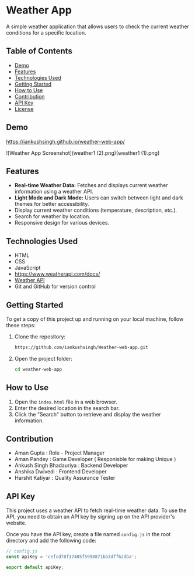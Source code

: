 # Weather App

A simple weather application that allows users to check the current weather conditions for a specific location.

## Table of Contents

- [Demo](#demo)
- [Features](#features)
- [Technologies Used](#technologies-used)
- [Getting Started](#getting-started)
- [How to Use](#how-to-use)
- [Contribution](#contribution)
- [API Key](#api-key)
- [License](#license)


## Demo

https://iankushsingh.github.io/weather-web-app/

![Weather App Screenshot](weather1 (2).png)(weather1 (1).png)

## Features

- **Real-time Weather Data:** Fetches and displays current weather information using a weather API.
- **Light Mode and Dark Mode:** Users can switch between light and dark themes for better accessibility.
- Display current weather conditions (temperature, description, etc.).
- Search for weather by location.
- Responsive design for various devices.

## Technologies Used

- HTML
- CSS
- JavaScript
- https://www.weatherapi.com/docs/
- [Weather API](https://openweathermap.org/api)
- Git and GitHub for version control

## Getting Started

To get a copy of this project up and running on your local machine, follow these steps:

1. Clone the repository:

    ```bash
    https://github.com/iankushsingh/Weather-web-app.git
    ```

2. Open the project folder:

    ```bash
    cd weather-web-app
    ```

## How to Use

1. Open the `index.html` file in a web browser.
2. Enter the desired location in the search bar.
3. Click the "Search" button to retrieve and display the weather information.

## Contribution

- Aman Gupta : Role - Project Manager 
- Aman Pandey : Game Developer ( Responisble for making Unique )
- Ankush Singh Bhadauriya : Backend Developer
- Anshika Dwivedi : Frontend Developer
- Harshit Katiyar : Quality Assurance Tester


## API Key

This project uses a weather API to fetch real-time weather data. To use the API, you need to obtain an API key by signing up on the API provider's website.

Once you have the API key, create a file named `config.js` in the root directory and add the following code:

```javascript
// config.js
const apiKey = 'cefcd70f32405f5998871bb3dff62dba';

export default apiKey;

